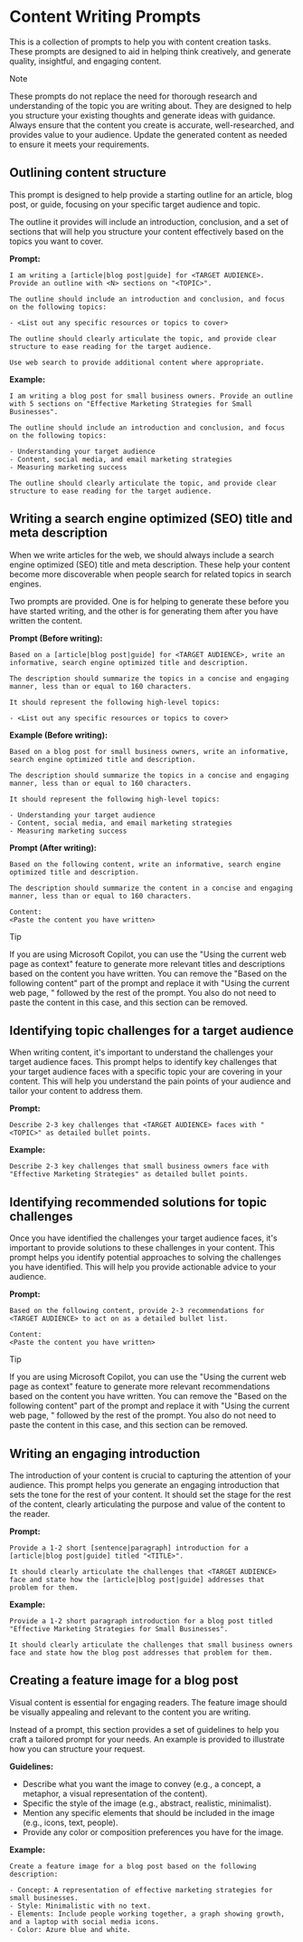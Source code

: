 # Content Writing Prompts

This is a collection of prompts to help you with content creation tasks. These prompts are designed to aid in helping think creatively, and generate quality, insightful, and engaging content.

> [!NOTE]
> These prompts do not replace the need for thorough research and understanding of the topic you are writing about. They are designed to help you structure your existing thoughts and generate ideas with guidance. Always ensure that the content you create is accurate, well-researched, and provides value to your audience. Update the generated content as needed to ensure it meets your requirements.

## Outlining content structure

This prompt is designed to help provide a starting outline for an article, blog post, or guide, focusing on your specific target audience and topic.

The outline it provides will include an introduction, conclusion, and a set of sections that will help you structure your content effectively based on the topics you want to cover.

**Prompt:**

```text
I am writing a [article|blog post|guide] for <TARGET AUDIENCE>. Provide an outline with <N> sections on "<TOPIC>".

The outline should include an introduction and conclusion, and focus on the following topics:

- <List out any specific resources or topics to cover>

The outline should clearly articulate the topic, and provide clear structure to ease reading for the target audience.

Use web search to provide additional content where appropriate.
```

**Example:**

```text
I am writing a blog post for small business owners. Provide an outline with 5 sections on "Effective Marketing Strategies for Small Businesses".

The outline should include an introduction and conclusion, and focus on the following topics:

- Understanding your target audience
- Content, social media, and email marketing strategies
- Measuring marketing success

The outline should clearly articulate the topic, and provide clear structure to ease reading for the target audience.
```

## Writing a search engine optimized (SEO) title and meta description

When we write articles for the web, we should always include a search engine optimized (SEO) title and meta description. These help your content become more discoverable when people search for related topics in search engines.

Two prompts are provided. One is for helping to generate these before you have started writing, and the other is for generating them after you have written the content.

**Prompt (Before writing):**

```text
Based on a [article|blog post|guide] for <TARGET AUDIENCE>, write an informative, search engine optimized title and description.

The description should summarize the topics in a concise and engaging manner, less than or equal to 160 characters.

It should represent the following high-level topics:

- <List out any specific resources or topics to cover>
```

**Example (Before writing):**

```text
Based on a blog post for small business owners, write an informative, search engine optimized title and description.

The description should summarize the topics in a concise and engaging manner, less than or equal to 160 characters.

It should represent the following high-level topics:

- Understanding your target audience
- Content, social media, and email marketing strategies
- Measuring marketing success
```

**Prompt (After writing):**

```text
Based on the following content, write an informative, search engine optimized title and description.

The description should summarize the content in a concise and engaging manner, less than or equal to 160 characters.

Content:
<Paste the content you have written>
```

> [!TIP]
> If you are using Microsoft Copilot, you can use the "Using the current web page as context" feature to generate more relevant titles and descriptions based on the content you have written. You can remove the "Based on the following content" part of the prompt and replace it with "Using the current web page, " followed by the rest of the prompt. You also do not need to paste the content in this case, and this section can be removed.

## Identifying topic challenges for a target audience

When writing content, it's important to understand the challenges your target audience faces. This prompt helps to identify key challenges that your target audience faces with a specific topic your are covering in your content. This will help you understand the pain points of your audience and tailor your content to address them.

**Prompt:**

```text
Describe 2-3 key challenges that <TARGET AUDIENCE> faces with "<TOPIC>" as detailed bullet points.
```

**Example:**

```text
Describe 2-3 key challenges that small business owners face with "Effective Marketing Strategies" as detailed bullet points.
```

## Identifying recommended solutions for topic challenges

Once you have identified the challenges your target audience faces, it's important to provide solutions to these challenges in your content. This prompt helps you identify potential approaches to solving the challenges you have identified. This will help you provide actionable advice to your audience.

**Prompt:**

```text
Based on the following content, provide 2-3 recommendations for <TARGET AUDIENCE> to act on as a detailed bullet list.

Content:
<Paste the content you have written>
```

> [!TIP]
> If you are using Microsoft Copilot, you can use the "Using the current web page as context" feature to generate more relevant recommendations based on the content you have written. You can remove the "Based on the following content" part of the prompt and replace it with "Using the current web page, " followed by the rest of the prompt. You also do not need to paste the content in this case, and this section can be removed.

## Writing an engaging introduction

The introduction of your content is crucial to capturing the attention of your audience. This prompt helps you generate an engaging introduction that sets the tone for the rest of your content. It should set the stage for the rest of the content, clearly articulating the purpose and value of the content to the reader.

**Prompt:**

```text
Provide a 1-2 short [sentence|paragraph] introduction for a [article|blog post|guide] titled "<TITLE>".

It should clearly articulate the challenges that <TARGET AUDIENCE> face and state how the [article|blog post|guide] addresses that problem for them.
```

**Example:**

```text
Provide a 1-2 short paragraph introduction for a blog post titled "Effective Marketing Strategies for Small Businesses".

It should clearly articulate the challenges that small business owners face and state how the blog post addresses that problem for them.
```

## Creating a feature image for a blog post

Visual content is essential for engaging readers. The feature image should be visually appealing and relevant to the content you are writing.

Instead of a prompt, this section provides a set of guidelines to help you craft a tailored prompt for your needs. An example is provided to illustrate how you can structure your request.

**Guidelines:**

- Describe what you want the image to convey (e.g., a concept, a metaphor, a visual representation of the content).
- Specific the style of the image (e.g., abstract, realistic, minimalist).
- Mention any specific elements that should be included in the image (e.g., icons, text, people).
- Provide any color or composition preferences you have for the image.

**Example:**

```text
Create a feature image for a blog post based on the following description:

- Concept: A representation of effective marketing strategies for small businesses.
- Style: Minimalistic with no text.
- Elements: Include people working together, a graph showing growth, and a laptop with social media icons.
- Color: Azure blue and white.
```
